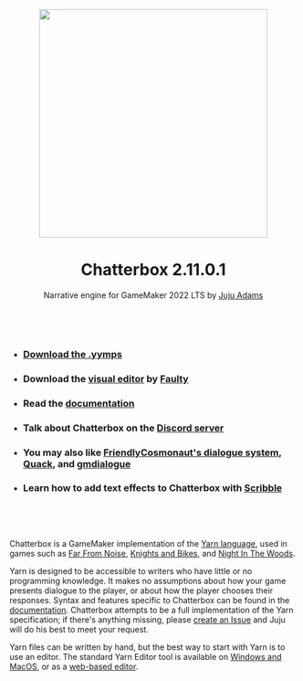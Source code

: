 <p align="center"><img src="https://raw.githubusercontent.com/JujuAdams/Chatterbox/master/LOGO.png" style="display:block; margin:auto; width:400px"></p>
<h1 align="center">Chatterbox 2.11.0.1</h1>

<p align="center">Narrative engine for GameMaker 2022 LTS by <a href="https://www.jujuadams.com/" target="_blank">Juju Adams</a></p>

&nbsp;

&nbsp;

- ### [Download the .yymps](https://github.com/JujuAdams/chatterbox/releases/)
- ### Download the [visual editor](https://github.com/FaultyFunctions/Crochet/) by [Faulty](https://github.com/FaultyFunctions)
- ### Read the [documentation](http://jujuadams.github.io/Chatterbox)
- ### Talk about Chatterbox on the [Discord server](https://discord.gg/8krYCqr)
- ### You may also like [FriendlyCosmonaut's dialogue system](https://friendlycosmonaut.itch.io/dialoguesystem), [Quack](https://marketplace.yoyogames.com/assets/8789/quack-dialogue-system), and [gmdialogue](https://github.com/danielpancake/gmdialogue)
- ### Learn how to add text effects to Chatterbox with [Scribble](https://github.com/JujuAdams/Scribblebox)

&nbsp;

&nbsp;

Chatterbox is a GameMaker implementation of the [Yarn language](https://yarnspinner.dev/), used in games such as [Far From Noise](https://www.georgebatchelor.com/farfromnoise), [Knights and Bikes](https://foamswordgames.com/#knights), and [Night In The Woods](http://www.nightinthewoods.com/).

Yarn is designed to be accessible to writers who have little or no programming knowledge. It makes no assumptions about how your game presents dialogue to the player, or about how the player chooses their responses. Syntax and features specific to Chatterbox can be found in the [documentation](http://jujuadams.github.io/Chatterbox). Chatterbox attempts to be a full implementation of the Yarn specification; if there's anything missing, please [create an Issue](https://github.com/JujuAdams/Chatterbox/issues) and Juju will do his best to meet your request.

Yarn files can be written by hand, but the best way to start with Yarn is to use an editor. The standard Yarn Editor tool is available on [Windows and MacOS](https://github.com/FaultyFunctions/Crochet/releases/), or as a [web-based editor](https://faultyfunctions.github.io/Crochet/).
